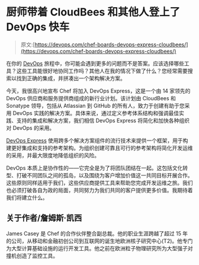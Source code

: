 # 厨师带着 CloudBees 和其他人登上了 DevOps 快车

> 原文:[https://devops.com/chef-boards-devops-express-cloudbees/](https://devops.com/chef-boards-devops-express-cloudbees/)

在你的 [DevOps](https://www.chef.io/solutions/devops/) 旅程中，你可能会遇到更多的问题而不是答案。应该选择哪些工具？这些工具能很好地协同工作吗？其他人在我的情况下做了什么？您经常需要搜索以找到正确的集成，并拼凑出一个架构解决方案。

今天，我很高兴地宣布 Chef 将加入 DevOps Express，这是一个由 14 家领先的 DevOps 供应商和服务提供商组成的新行业计划。该计划由 CloudBees 和 Sonatype 领导，包括从 Atlassian 到 GitHub 的所有人，致力于创建有助于您采用 DevOps 实践的解决方案。具体来说，通过定义参考体系结构和强调最佳实践、支持的集成和解决方案，我们相信 DevOps Express 将简化和加快各种组织对 DevOps 的采用。

[DevOps Express](http://www.devops-express.com/) 使用跨多个解决方案组件的流行技术来提供一个框架，用于构建更好集成和支持的参考架构。为组织创建可靠且可行的参考架构将简化开发运维的采用，并最大限度地降低组织的风险。

DevOps 本质上是协作性的——它完全是为了将团队团结在一起。这包括文化转型、打破不同团队之间的孤岛，以及围绕为客户增加价值这一共同目标开展合作。这些原则同样适用于我们，这些供应商提供工具来帮助您完成开发运维之旅。我们也必须打破各自为政的局面，共同努力为我们共同的客户提供更多价值。我期待着我们将建立什么。

## 关于作者/詹姆斯·凯西

James Casey 是 Chef 的合作伙伴整合副总裁。他的职业生涯跨越了超过 15 年的公司，从移动和金融初创公司到互联网的诞生地欧洲核子研究中心(T2)。他专门为大型计算基础设施的运行开发工具。他之前在欧洲粒子物理研究所为大型强子对撞机创造了监控工具。
